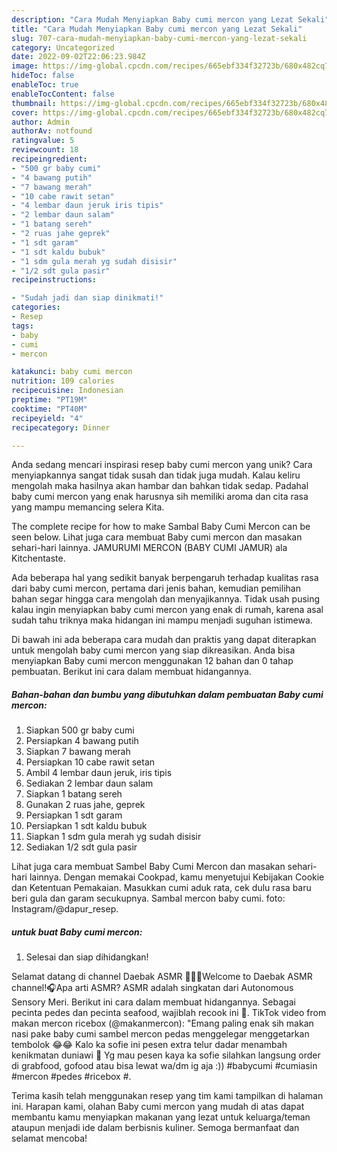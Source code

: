 ```yaml
---
description: "Cara Mudah Menyiapkan Baby cumi mercon yang Lezat Sekali"
title: "Cara Mudah Menyiapkan Baby cumi mercon yang Lezat Sekali"
slug: 707-cara-mudah-menyiapkan-baby-cumi-mercon-yang-lezat-sekali
category: Uncategorized
date: 2022-09-02T22:06:23.984Z
image: https://img-global.cpcdn.com/recipes/665ebf334f32723b/680x482cq70/baby-cumi-mercon-foto-resep-utama.jpg
hideToc: false
enableToc: true
enableTocContent: false
thumbnail: https://img-global.cpcdn.com/recipes/665ebf334f32723b/680x482cq70/baby-cumi-mercon-foto-resep-utama.jpg
cover: https://img-global.cpcdn.com/recipes/665ebf334f32723b/680x482cq70/baby-cumi-mercon-foto-resep-utama.jpg
author: Admin
authorAv: notfound
ratingvalue: 5
reviewcount: 18
recipeingredient:
- "500 gr baby cumi"
- "4 bawang putih"
- "7 bawang merah"
- "10 cabe rawit setan"
- "4 lembar daun jeruk iris tipis"
- "2 lembar daun salam"
- "1 batang sereh"
- "2 ruas jahe geprek"
- "1 sdt garam"
- "1 sdt kaldu bubuk"
- "1 sdm gula merah yg sudah disisir"
- "1/2 sdt gula pasir"
recipeinstructions:

- "Sudah jadi dan siap dinikmati!"
categories:
- Resep
tags:
- baby
- cumi
- mercon

katakunci: baby cumi mercon 
nutrition: 109 calories
recipecuisine: Indonesian
preptime: "PT19M"
cooktime: "PT40M"
recipeyield: "4"
recipecategory: Dinner

---
```





Anda sedang mencari inspirasi resep baby cumi mercon yang unik? Cara menyiapkannya sangat tidak susah dan tidak juga mudah. Kalau keliru mengolah maka hasilnya akan hambar dan bahkan tidak sedap. Padahal baby cumi mercon yang enak harusnya sih memiliki aroma dan cita rasa yang mampu memancing selera Kita.





The complete recipe for how to make Sambal Baby Cumi Mercon can be seen below. Lihat juga cara membuat Baby cumi mercon dan masakan sehari-hari lainnya. JAMURUMI MERCON (BABY CUMI JAMUR) ala Kitchentaste.

Ada beberapa hal yang sedikit banyak berpengaruh terhadap kualitas rasa dari baby cumi mercon, pertama dari jenis bahan, kemudian pemilihan bahan segar hingga cara mengolah dan menyajikannya. Tidak usah pusing kalau ingin menyiapkan baby cumi mercon yang enak di rumah, karena asal sudah tahu triknya maka hidangan ini mampu menjadi suguhan istimewa.






Di bawah ini ada beberapa cara mudah dan praktis yang dapat diterapkan untuk mengolah baby cumi mercon yang siap dikreasikan. Anda bisa menyiapkan Baby cumi mercon menggunakan 12 bahan dan 0 tahap pembuatan. Berikut ini cara dalam membuat hidangannya.

<!--inarticleads1-->

##### Bahan-bahan dan bumbu yang dibutuhkan dalam pembuatan Baby cumi mercon:

1. Siapkan 500 gr baby cumi
1. Persiapkan 4 bawang putih
1. Siapkan 7 bawang merah
1. Persiapkan 10 cabe rawit setan
1. Ambil 4 lembar daun jeruk, iris tipis
1. Sediakan 2 lembar daun salam
1. Siapkan 1 batang sereh
1. Gunakan 2 ruas jahe, geprek
1. Persiapkan 1 sdt garam
1. Persiapkan 1 sdt kaldu bubuk
1. Siapkan 1 sdm gula merah yg sudah disisir
1. Sediakan 1/2 sdt gula pasir


Lihat juga cara membuat Sambel Baby Cumi Mercon dan masakan sehari-hari lainnya. Dengan memakai Cookpad, kamu menyetujui Kebijakan Cookie dan Ketentuan Pemakaian. Masukkan cumi aduk rata, cek dulu rasa baru beri gula dan garam secukupnya. Sambal mercon baby cumi. foto: Instagram/@dapur_resep. 

<!--inarticleads2-->

#####  untuk buat Baby cumi mercon:


1. Selesai dan siap dihidangkan!

Selamat datang di channel Daebak ASMR 💁🏻💕Welcome to Daebak ASMR channel!🎧Apa arti ASMR? ASMR adalah singkatan dari Autonomous Sensory Meri. Berikut ini cara dalam membuat hidangannya. Sebagai pecinta pedes dan pecinta seafood, wajiblah recook ini 🥰. TikTok video from makan mercon ricebox (@makanmercon): &#34;Emang paling enak sih makan nasi pake baby cumi sambel mercon pedas menggelegar menggetarkan tembolok 😂😂 Kalo ka sofie ini pesen extra telur dadar menambah kenikmatan duniawi 🤤 Yg mau pesen kaya ka sofie silahkan langsung order di grabfood, gofood atau bisa lewat wa/dm ig aja :)) #babycumi #cumiasin #mercon #pedes #ricebox #. 

Terima kasih telah menggunakan resep yang tim kami tampilkan di halaman ini. Harapan kami, olahan Baby cumi mercon yang mudah di atas dapat membantu kamu menyiapkan makanan yang lezat untuk keluarga/teman ataupun menjadi ide dalam berbisnis kuliner. Semoga bermanfaat dan selamat mencoba!
